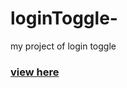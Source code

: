 # loginToggle-
my project of login toggle 
### [view here](https://mr-fullstack.github.io/loginToggle-/)
